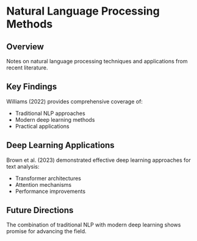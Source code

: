 # Natural Language Processing Methods

## Overview

Notes on natural language processing techniques and applications from recent literature.

## Key Findings

Williams (2022) provides comprehensive coverage of:
- Traditional NLP approaches
- Modern deep learning methods
- Practical applications

## Deep Learning Applications

Brown et al. (2023) demonstrated effective deep learning approaches for text analysis:
- Transformer architectures
- Attention mechanisms
- Performance improvements

## Future Directions

The combination of traditional NLP with modern deep learning shows promise for advancing the field. 
